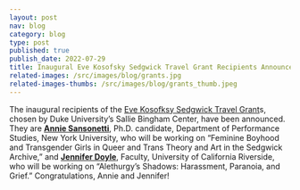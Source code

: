 ```yaml
---
layout: post
nav: blog
category: blog
type: post
published: true
publish_date: 2022-07-29
title: Inaugural Eve Kosofsky Sedgwick Travel Grant Recipients Announced
related-images: /src/images/blog/grants.jpg
related-images-thumbs: /src/images/blog/grants_thumb.jpeg
---
```

The inaugural recipients of the [Eve Kosofksy Sedgwick Travel Grant](https://library.duke.edu/rubenstein/bingham/grants)s, chosen by Duke University’s Sallie Bingham Center, have been announced. They are **[Annie Sansonetti](https://tisch.nyu.edu/performance-studies/phd-students/anthony-sansonetti)**, Ph.D. candidate, Department of Performance Studies, New York University, who will be working on “Feminine Boyhood and Transgender Girls in Queer and Trans Theory and Art in the Sedgwick Archive,” and **[Jennifer Doyle](https://profiles.ucr.edu/app/home/profile/jend)**, Faculty, University of California Riverside, who will be working on “Alethurgy’s Shadows: Harassment, Paranoia, and Grief.” Congratulations, Annie and Jennifer!